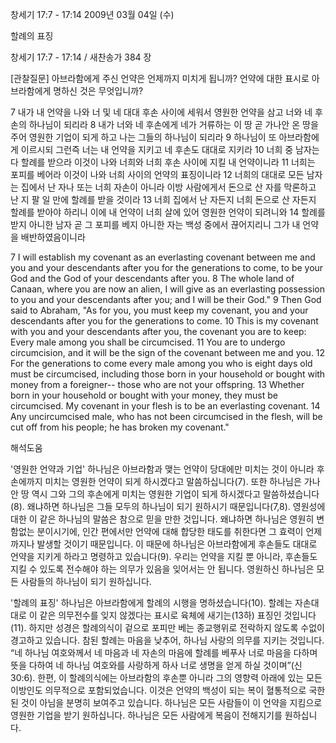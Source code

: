 창세기 17:7 - 17:14 
2009년 03월 04일 (수)

할례의 표징



창세기 17:7 - 17:14 / 새찬송가 384 장

[관찰질문]
아브라함에게 주신 언약은 언제까지 미치게 됩니까?
언약에 대한 표시로 아브라함에게 명하신 것은 무엇입니까?

7 내가 내 언약을 나와 너 및 네 대대 후손 사이에 세워서 영원한 언약을 삼고 너와 네 후손의 하나님이 되리라 
8 내가 너와 네 후손에게 네가 거류하는 이 땅 곧 가나안 온 땅을 주어 영원한 기업이 되게 하고 나는 그들의 하나님이 되리라 
9 하나님이 또 아브라함에게 이르시되 그런즉 너는 내 언약을 지키고 네 후손도 대대로 지키라 
10 너희 중 남자는 다 할례를 받으라 이것이 나와 너희와 너희 후손 사이에 지킬 내 언약이니라 
11 너희는 포피를 베어라 이것이 나와 너희 사이의 언약의 표징이니라 
12 너희의 대대로 모든 남자는 집에서 난 자나 또는 너희 자손이 아니라 이방 사람에게서 돈으로 산 자를 막론하고 난 지 팔 일 만에 할례를 받을 것이라 
13 너희 집에서 난 자든지 너희 돈으로 산 자든지 할례를 받아야 하리니 이에 내 언약이 너희 살에 있어 영원한 언약이 되려니와 
14 할례를 받지 아니한 남자 곧 그 포피를 베지 아니한 자는 백성 중에서 끊어지리니 그가 내 언약을 배반하였음이니라  

7 I will establish my covenant as an everlasting covenant between me and you and your descendants after you for the generations to come, to be your God and the God of your descendants after you. 
8 The whole land of Canaan, where you are now an alien, I will give as an everlasting possession to you and your descendants after you; and I will be their God." 
9 Then God said to Abraham, "As for you, you must keep my covenant, you and your descendants after you for the generations to come. 
10 This is my covenant with you and your descendants after you, the covenant you are to keep: Every male among you shall be circumcised. 
11 You are to undergo circumcision, and it will be the sign of the covenant between me and you. 
12 For the generations to come every male among you who is eight days old must be circumcised, including those born in your household or bought with money from a foreigner-- those who are not your offspring. 
13 Whether born in your household or bought with your money, they must be circumcised. My covenant in your flesh is to be an everlasting covenant. 
14 Any uncircumcised male, who has not been circumcised in the flesh, will be cut off from his people; he has broken my covenant."

해석도움





'영원한 언약과 기업'
 하나님은 아브라함과 맺는 언약이 당대에만 미치는 것이 아니라 후손에까지 미치는 영원한 언약이 되게 하시겠다고 말씀하십니다(7). 또한 하나님은 가나안 땅 역시 그와 그의 후손에게 미치는 영원한 기업이 되게 하시겠다고 말씀하셨습니다(8). 왜냐하면 하나님은 그들 모두의 하나님이 되기 원하시기 때문입니다(7,8). 영원성에 대한 이 같은 하나님의 말씀은 참으로 믿을 만한 것입니다. 왜냐하면 하나님은 영원히 변함없는 분이시기에, 인간 편에서만 언약에 대해 합당한 태도를 취한다면 그 효력이 언제까지나 발생할 것이기 때문입니다. 이 때문에 하나님은 아브라함에게 후손들도 대대로 언약을 지키게 하라고 명령하고 있습니다(9). 우리는 언약을 지킬 뿐 아니라, 후손들도 지킬 수 있도록 전수해야 하는 의무가 있음을 잊어서는 안 됩니다. 영원하신 하나님은 모든 사람들의 하나님이 되기 원하십니다.             

'할례의 표징'
 하나님은 아브라함에게 할례의 시행을 명하셨습니다(10). 할례는 자손대대로 이 같은 의무전수를 잊지 않겠다는 표시로 육체에 새기는(13하) 표징인 것입니다(11). 하지만 성경은 할례의식이 겉으로 포피만 베는 종교행위로 전락하지 않도록 수없이 경고하고 있습니다. 참된 할례는 마음을 낮추어, 하나님 사랑의 의무를 지키는 것입니다. “네 하나님 여호와께서 네 마음과 네 자손의 마음에 할례를 베푸사 너로 마음을 다하며 뜻을 다하여 네 하나님 여호와를 사랑하게 하사 너로 생명을 얻게 하실 것이며”(신 30:6). 한편, 이 할례의식에는 아브라함의 후손뿐 아니라 그의 영향력 아래에 있는 모든 이방인도 의무적으로 포함되었습니다. 이것은 언약의 백성이 되는 복이 혈통적으로 국한된 것이 아님을 분명히 보여주고 있습니다. 하나님은 모든 사람들이 이 언약을 지킴으로 영원한 기업을 받기 원하십니다. 하나님은 모든 사람에게 복음이 전해지기를 원하십니다.